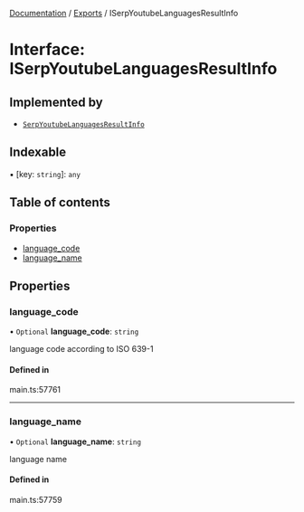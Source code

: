 [Documentation](../README.md) / [Exports](../modules.md) / ISerpYoutubeLanguagesResultInfo

# Interface: ISerpYoutubeLanguagesResultInfo

## Implemented by

- [`SerpYoutubeLanguagesResultInfo`](../classes/SerpYoutubeLanguagesResultInfo.md)

## Indexable

▪ [key: `string`]: `any`

## Table of contents

### Properties

- [language\_code](ISerpYoutubeLanguagesResultInfo.md#language_code)
- [language\_name](ISerpYoutubeLanguagesResultInfo.md#language_name)

## Properties

### language\_code

• `Optional` **language\_code**: `string`

language code according to ISO 639-1

#### Defined in

main.ts:57761

___

### language\_name

• `Optional` **language\_name**: `string`

language name

#### Defined in

main.ts:57759
